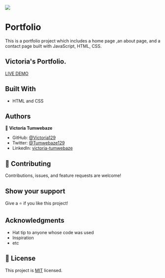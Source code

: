![](https://img.shields.io/badge/Microverse-blueviolet)

# Portfolio
This is a portfolio project which includes a home page ,an about page, and a contact page built with JavaScript, HTML, CSS.

## Victoria's Portfolio.
[LIVE DEMO](https://victoria129.github.io/)


## Built With

- HTML and CSS


## Authors

👤 **Victoria Tumwebaze**

- GitHub: [@Victoria129](https://github.com/Victoria129)
- Twitter: [@Tumwebaze129](https://twitter.com/Tumwebaze129)
- LinkedIn: [victoria-tumwebaze](https://www.linkedin.com/in/victoria-tumwebaze-01701424a)


## 🤝 Contributing

Contributions, issues, and feature requests are welcome!


## Show your support

Give a ⭐️ if you like this project!

## Acknowledgments

- Hat tip to anyone whose code was used
- Inspiration
- etc

## 📝 License

This project is [MIT](https://github.com/Victoria129/Portfolio/blob/main/LICENSE) licensed.

